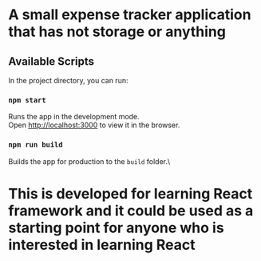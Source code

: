 # A small expense tracker application that has not storage or anything

## Available Scripts

In the project directory, you can run:

### `npm start`

Runs the app in the development mode.\
Open [http://localhost:3000](http://localhost:3000) to view it in the browser.

### `npm run build`

Builds the app for production to the `build` folder.\

# This is developed for learning React framework and it could be used as a starting point for anyone who is interested in learning React
